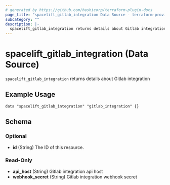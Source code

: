 ```yaml
---
# generated by https://github.com/hashicorp/terraform-plugin-docs
page_title: "spacelift_gitlab_integration Data Source - terraform-provider-spacelift"
subcategory: ""
description: |-
  spacelift_gitlab_integration returns details about Gitlab integration
---
```


# spacelift_gitlab_integration (Data Source)

`spacelift_gitlab_integration` returns details about Gitlab integration

## Example Usage

```hcl
data "spacelift_gitlab_integration" "gitlab_integration" {}
```

<!-- schema generated by tfplugindocs -->
## Schema

### Optional

- **id** (String) The ID of this resource.

### Read-Only

- **api_host** (String) Gitlab integration api host
- **webhook_secret** (String) Gitlab integration webhook secret


